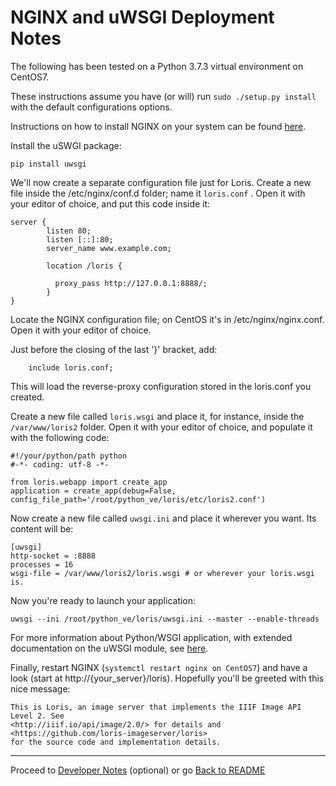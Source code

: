 NGINX and uWSGI Deployment Notes
=======================

The following has been tested on a Python 3.7.3 virtual environment on CentOS7.

These instructions assume you have (or will) run `sudo ./setup.py install` with the default configurations options.

Instructions on how to install NGINX on your system can be found [here](https://www.nginx.com/resources/wiki/start/topics/tutorials/install/).

Install the uSWGI package:

```
pip install uwsgi
```

We'll now create a separate configuration file just for Loris. Create a new file inside the /etc/nginx/conf.d folder; name it `loris.conf` . Open it with your editor of choice, and put this code inside it:

```
server {
        listen 80;
        listen [::]:80;
        server_name www.example.com;
                
        location /loris {

          proxy_pass http://127.0.0.1:8888/;
        }
}
```

Locate the NGINX configuration file; on CentOS it's in /etc/nginx/nginx.conf. Open it with your editor of choice.

Just before the closing of the last '}' bracket, add:

```
    include loris.conf;
```

This will load the reverse-proxy configuration stored in the loris.conf you created.

Create a new file called `loris.wsgi` and place it, for instance, inside the `/var/www/loris2` folder. Open it with your editor of choice, and populate it with the following code:

```
#!/your/python/path python
#-*- coding: utf-8 -*-

from loris.webapp import create_app
application = create_app(debug=False, config_file_path='/root/python_ve/loris/etc/loris2.conf')
```

Now create a new file called `uwsgi.ini` and place it wherever you want. Its content will be:

```
[uwsgi]
http-socket = :8888
processes = 16
wsgi-file = /var/www/loris2/loris.wsgi # or wherever your loris.wsgi is.
```

Now you're ready to launch your application:

```
uwsgi --ini /root/python_ve/loris/uwsgi.ini --master --enable-threads
```

For more information about Python/WSGI application, with extended documentation on the uWSGI module, see [here](https://uwsgi-docs.readthedocs.io/en/latest/WSGIquickstart.html).

Finally, restart NGINX (`systemctl restart nginx on CentOS7`) and have a look (start at http://{your_server}/loris). Hopefully you'll be greeted with this nice message:

```
This is Loris, an image server that implements the IIIF Image API Level 2. See
<http://iiif.io/api/image/2.0/> for details and <https://github.com/loris-imageserver/loris>
for the source code and implementation details.
```

* * *

Proceed to [Developer Notes](develop.md) (optional) or go [Back to README](../README.md)
